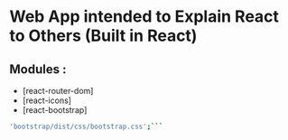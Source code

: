 # Web App intended to Explain React to Others (Built in React)

## Modules :
- [react-router-dom]
- [react-icons]
- [react-bootstrap]
```sh
'bootstrap/dist/css/bootstrap.css';``` 

